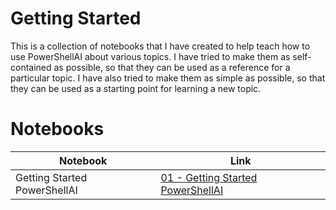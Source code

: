 
# Getting Started

This is a collection of notebooks that I have created to help teach how to use PowerShellAI about various topics. I have tried to make them as self-contained as possible, so that they can be used as a reference for a particular topic. I have also tried to make them as simple as possible, so that they can be used as a starting point for learning a new topic.

# Notebooks

|Notebook|Link|
|--------|----|
|Getting Started PowerShellAI| [01 - Getting Started PowerShellAI](01-Getting_Started_PowerShellAI.ipynb) |